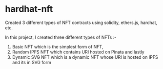 # hardhat-nft
Created 3 different types of NFT contracts using solidity, ethers.js, hardhat, etc.

In this project, I created three different types of NFTs :-
1. Basic NFT which is the simplest form of NFT,
2. Random IPFS NFT which contains URI hosted on Pinata and lastly
3. Dynamic SVG NFT which is a dynamic NFT whose URI is hosted on IPFS and its in SVG form
